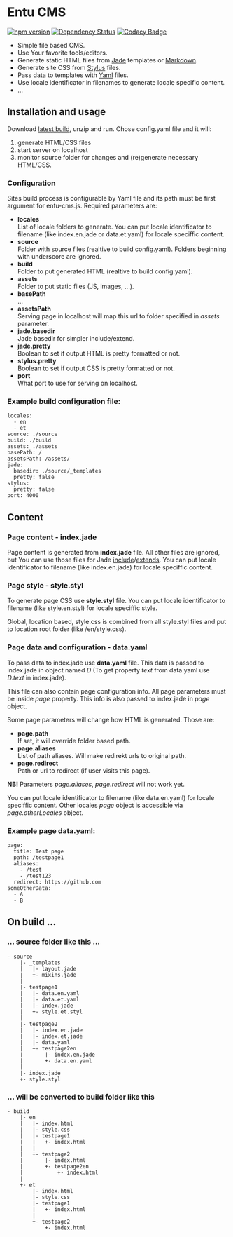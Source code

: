 # Entu CMS

[![npm version](https://badge.fury.io/js/entu-cms.svg)](https://badge.fury.io/js/entu-cms) [![Dependency Status](https://david-dm.org/argoroots/entu-cms.svg)](https://david-dm.org/argoroots/entu-cms) [![Codacy Badge](https://api.codacy.com/project/badge/grade/66531026074a471897b076fb91a74601)](https://www.codacy.com/app/argoroots/entu-cms)
 
- Simple file based CMS.
- Use Your favorite tools/editors.
- Generate static HTML files from [Jade](http://jade-lang.com) templates or [Markdown](https://en.wikipedia.org/wiki/Markdown).
- Generate site CSS from [Stylus](http://stylus-lang.com) files.
- Pass data to templates with [Yaml](http://yaml.org) files.
- Use locale identificator in filenames to generate locale specific content.
- ...


## Installation and usage

Download [latest build](https://github.com/argoroots/entu-cms/releases), unzip and run. Chose config.yaml file and it will:

1. generate HTML/CSS files
2. start server on localhost
3. monitor source folder for changes and (re)generate necessary HTML/CSS.


### Configuration

Sites build process is configurable by Yaml file and its path must be first argument for entu-cms.js. Required parameters are:

- __locales__  
  List of locale folders to generate. You can put locale identificator to filename (like index.en.jade or data.et.yaml) for locale speciffic content.
- __source__  
  Folder with source files (realtive to build config.yaml). Folders beginning with underscore are ignored.
- __build__  
  Folder to put generated HTML (realtive to build config.yaml).
- __assets__  
  Folder to put static files (JS, images, ...).
- __basePath__  
  ...
- __assetsPath__  
  Serving page in localhost will map this url to folder specified in _assets_ parameter.
- __jade.basedir__  
  Jade basedir for simpler include/extend.
- __jade.pretty__  
  Boolean to set if output HTML is pretty formatted or not.
- __stylus.pretty__  
  Boolean to set if output CSS is pretty formatted or not.
- __port__  
  What port to use for serving on localhost.

### Example build configuration file:

```
locales:
  - en
  - et
source: ./source
build: ./build
assets: ./assets
basePath: /
assetsPath: /assets/
jade:
  basedir: ./source/_templates
  pretty: false
stylus:
  pretty: false
port: 4000
```


## Content

### Page content - index.jade

Page content is generated from __index.jade__ file. All other files are ignored, but You can use those files for Jade [include](http://jade-lang.com/reference/includes)/[extends](http://jade-lang.com/reference/inheritance). You can put locale identificator to filename (like index.en.jade) for locale speciffic content.

### Page style - style.styl

To generate page CSS use __style.styl__ file. You can put locale identificator to filename (like style.en.styl) for locale speciffic style.

Global, location based, style.css is combined from all style.styl files and put to location root folder (like /en/style.css).

### Page data and configuration - data.yaml

To pass data to index.jade use __data.yaml__ file. This data is passed to index.jade in object named _D_ (To get property _text_ from data.yaml use _D.text_ in index.jade).

This file can also contain page configuration info. All page parameters must be inside _page_ property. This info is also passed to index.jade in _page_ object.

Some page parameters will change how HTML is generated. Those are:
- __page.path__  
  If set, it will override folder based path.
- __page.aliases__  
  List of path aliases. Will make redirekt urls to original path.
- __page.redirect__  
  Path or url to redirect (if user visits this page).

__NB!__ Parameters _page.aliases_, _page.redirect_ will not work yet.

You can put locale identificator to filename (like data.en.yaml) for locale speciffic content. Other locales _page_ object is accessible via _page.otherLocales_ object.

### Example page data.yaml:

```
page:
  title: Test page
  path: /testpage1
  aliases:
    - /test
    - /test123
  redirect: https://github.com
someOtherData:
  - A
  - B
```

## On build ...

### ... source folder like this ...

```
- source
    |- _templates
    |   |- layout.jade
    |   +- mixins.jade
    |
    |- testpage1
    |   |- data.en.yaml
    |   |- data.et.yaml
    |   |- index.jade
    |   +- style.et.styl
    |
    |- testpage2
    |   |- index.en.jade
    |   |- index.et.jade
    |   |- data.yaml
    |   +- testpage2en
    |       |- index.en.jade
    |       +- data.en.yaml
    |
    |- index.jade
    +- style.styl
```

### ... will be converted to build folder like this

```
- build
    |- en
    |   |- index.html
    |   |- style.css
    |   |- testpage1
    |   |   +- index.html
    |   |
    |   +- testpage2
    |       |- index.html
    |       +- testpage2en
    |           +- index.html
    |
    +- et
        |- index.html
        |- style.css
        |- testpage1
        |   +- index.html
        |
        +- testpage2
            +- index.html
```
